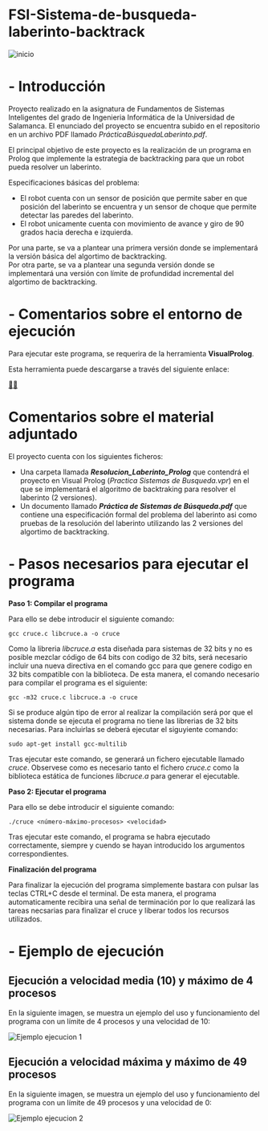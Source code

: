 # FSI-Sistema-de-busqueda-laberinto-backtrack

![inicio](https://github.com/rmelgo/FSI-Sistema-de-busqueda-laberinto-backtrack/assets/145989723/763abf67-044f-4690-ae5e-e3d5bc6576c6)

# - Introducción

Proyecto realizado en la asignatura de Fundamentos de Sistemas Inteligentes del grado de Ingenieria Informática de la Universidad de Salamanca. El enunciado del proyecto se encuentra subido en el repositorio en un archivo PDF llamado *PrácticaBúsquedaLaberinto.pdf*.
  
El principal objetivo de este proyecto es la realización de un programa en Prolog que implemente la estrategia de backtracking para que un robot pueda resolver un laberinto. 

Especificaciones básicas del problema:

- El robot cuenta con un sensor de posición que permite saber en que posición del laberinto se encuentra y un sensor de choque que permite detectar las paredes del laberinto.
- El robot unicamente cuenta con movimiento de avance y giro de 90 grados hacia derecha e izquierda.

Por una parte, se va a plantear una primera versión donde se implementará la versión básica del algortimo de backtracking.  
Por otra parte, se va a plantear una segunda versión donde se implementará una versión con límite de profundidad incremental del algortimo de backtracking.

# - Comentarios sobre el entorno de ejecución

Para ejecutar este programa, se requerira de la herramienta **VisualProlog**.    

Esta herramienta puede descargarse a través del siguiente enlace:

 <a href="https://github.com/rmelgo/PA-Sistema-multiagente-JADE/blob/main/enunciadoPr%C3%A1cticaAgentesPA2021-2022.pdf" target="_blank">📁😎</a>

[<enlace>](https://github.com/rmelgo/PA-Sistema-multiagente-JADE/blob/main/enunciadoPr%C3%A1cticaAgentesPA2021-2022.pdf)

# Comentarios sobre el material adjuntado

El proyecto cuenta con los siguientes ficheros:

- Una carpeta llamada ***Resolucion_Laberinto_Prolog*** que contendrá el proyecto en Visual Prolog (*Practica Sistemas de Busqueda.vpr*) en el que se implementará el algoritmo de backtraking para resolver el laberinto (2 versiones).
- Un documento llamado ***Práctica de Sistemas de Búsqueda.pdf*** que contiene una especificación formal del problema del laberinto asi como pruebas de la resolución del laberinto utilizando las 2 versiones del algortimo de backtracking.

# - Pasos necesarios para ejecutar el programa

**Paso 1: Compilar el programa**  

Para ello se debe introducir el siguiente comando:    

```gcc cruce.c libcruce.a -o cruce```

Como la libreria *libcruce.a* esta diseñada para sistemas de 32 bits y no es posible mezclar código de 64 bits con codigo de 32 bits, será necesario incluir una nueva directiva en el comando gcc para que genere codigo en 32 bits compatible con la biblioteca. De esta manera, el comando necesario para compilar el programa es el siguiente:

```gcc -m32 cruce.c libcruce.a -o cruce```

Si se produce algún tipo de error al realizar la compilación será por que el sistema donde se ejecuta el programa no tiene las librerias de 32 bits necesarias. Para incluirlas se deberá ejecutar el siguyiente comando:

```sudo apt-get install gcc-multilib```

Tras ejecutar este comando, se generará un fichero ejecutable llamado *cruce*. Observese como es necesario tanto el fichero *cruce.c* como la biblioteca estática de funciones *libcruce.a* para generar el ejecutable.

**Paso 2: Ejecutar el programa**  

Para ello se debe introducir el siguiente comando:    

```./cruce <número-máximo-procesos> <velocidad>```

Tras ejecutar este comando, el programa se habra ejecutado correctamente, siempre y cuendo se hayan introducido los argumentos correspondientes.

**Finalización del programa**

Para finalizar la ejecución del programa simplemente bastara con pulsar las teclas CTRL+C desde el terminal. De esta manera, el programa automaticamente recibira una señal de terminación por lo que realizará las tareas necsarias para finalizar el cruce y liberar todos los recursos utilizados.

# - Ejemplo de ejecución

## Ejecución a velocidad media (10) y máximo de 4 procesos

En la siguiente imagen, se muestra un ejemplo del uso y funcionamiento del programa con un límite de 4 procesos y una velocidad de 10:    

![Ejemplo ejecucion 1](https://github.com/rmelgo/SSOO-II-Programacion-multiproceso-cruce-semaforos/assets/145989723/a72bece7-157e-4224-93f6-48f9a7595866)

## Ejecución a velocidad máxima y máximo de 49 procesos

En la siguiente imagen, se muestra un ejemplo del uso y funcionamiento del programa con un límite de 49 procesos y una velocidad de 0:    

![Ejemplo ejecucion 2](https://github.com/rmelgo/SSOO-II-Programacion-multiproceso-cruce-semaforos/assets/145989723/cbe17750-07ad-44d2-91ac-cbf5288b5e08)
